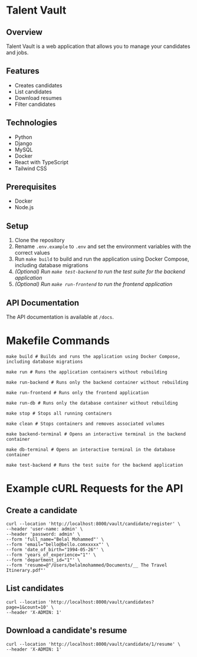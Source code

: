 # Talent Vault

## Overview

Talent Vault is a web application that allows you to manage your candidates and jobs.

## Features

- Creates candidates
- List candidates
- Download resumes
- Filter candidates

## Technologies

- Python
- Django
- MySQL
- Docker
- React with TypeScript
- Tailwind CSS


## Prerequisites

- Docker
- Node.js

## Setup

1. Clone the repository
2. Rename `.env.example` to `.env` and set the environment variables with the correct values
3. Run `make build` to build and run the application using Docker Compose, including database migrations
4. _(Optional) Run `make test-backend` to run the test suite for the backend application_
5. _(Optional) Run `make run-frontend` to run the frontend application_

## API Documentation

The API documentation is available at `/docs`.

# Makefile Commands
```shell
make build # Builds and runs the application using Docker Compose, including database migrations

make run # Runs the application containers without rebuilding

make run-backend # Runs only the backend container without rebuilding

make run-frontend # Runs only the frontend application

make run-db # Runs only the database container without rebuilding

make stop # Stops all running containers

make clean # Stops containers and removes associated volumes

make backend-terminal # Opens an interactive terminal in the backend container

make db-terminal # Opens an interactive terminal in the database container

make test-backend # Runs the test suite for the backend application
```

# Example cURL Requests for the API

## Create a candidate
```shell
curl --location 'http://localhost:8000/vault/candidate/register' \
--header 'user-name: admin' \
--header 'password: admin' \
--form 'full_name="Belal Mohammed"' \
--form 'email="bello@bello.comxxxxx"' \
--form 'date_of_birth="1994-05-26"' \
--form 'years_of_experience="1"' \
--form 'department_id="1"' \
--form 'resume=@"/Users/belalmohammed/Documents/__ The Travel Itinerary.pdf"'
```

## List candidates
```shell
curl --location 'http://localhost:8000/vault/candidates?page=1&count=10' \
--header 'X-ADMIN: 1'
```

## Download a candidate's resume
```shell
curl --location 'http://localhost:8000/vault/candidate/1/resume' \
--header 'X-ADMIN: 1'
```


